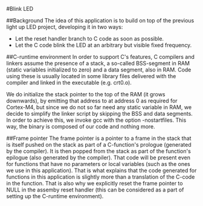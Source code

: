 #Blink LED

##Background
The idea of this application is to build on top of the previous light up LED
project, developing it in two ways:
- Let the reset handler branch to C code as soon as possible.
- Let the C code blink the LED at an arbitrary but visible fixed frequency.

##C-runtime environment
In order to support C's features, C compilers and linkers assume the presence of
a stack, a so-called BSS-segment in RAM (static variables initialized to zero)
and a data segment, also in RAM. Code using these is usually located in some
library files delivered with the compiler and linked in the executable
(e.g. crt0.o).

We do initialize the stack pointer to the top of the RAM (it grows downwards),
by emitting that address to at address 0 as required for Cortex-M4, but since we
do not so far need any static variable in RAM, we decide to simplify the linker
script by skipping the BSS and data segments. In order to achieve this, we
invoke gcc with the option -nostartfiles. This way, the binary is composed of
our code and nothing more.

##Frame pointer
The frame pointer is a pointer to a frame in the stack that is itself pushed on
the stack as part of a C-function's prologue (generated by the compiler). It is
then popped from the stack as part of the function's epilogue (also generated by
the compiler). That code will be present even for functions that have no
parameters or local variables (such as the ones we use in this application).
That is what explains that the code generated for functions in this application
is slightly more than a translation of the C-code in the function. That is also
why we explicitly reset the frame pointer to NULL in the assemby reset handler
(this can be considered as a part of setting up the C-runtime environment).
